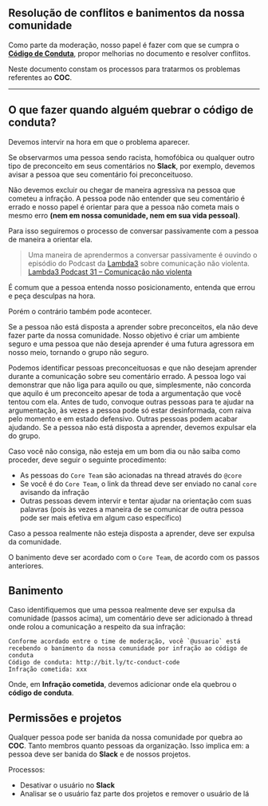 ## Resolução de conflitos e banimentos da nossa comunidade

Como parte da moderação, nosso papel é fazer com que se cumpra o **[Código de Conduta](http://bit.ly/tc-conduct-code)**, propor melhorias no documento e resolver conflitos.

Neste documento constam os processos para tratarmos os problemas referentes ao **COC**.

---

## O que fazer quando alguém quebrar o código de conduta?

Devemos intervir na hora em que o problema aparecer.

Se observarmos uma pessoa sendo racista, homofóbica ou qualquer outro tipo de preconceito em seus comentários no **Slack**, por exemplo, devemos avisar a pessoa que seu comentário foi preconceituoso.

Não devemos excluir ou chegar de maneira agressiva na pessoa que cometeu a infração. A pessoa pode não entender que seu comentário é errado e nosso papel é orientar para que a pessoa não cometa mais o mesmo erro **(nem em nossa comunidade, nem em sua vida pessoal)**.

Para isso seguiremos o processo de conversar passivamente com a pessoa de maneira a orientar ela.

> Uma maneira de aprendermos a conversar passivamente é ouvindo o episódio do Podcast da [Lambda3](https://www.lambda3.com.br) sobre comunicação não violenta.
> [Lambda3 Podcast 31 – Comunicação não violenta](https://www.lambda3.com.br/2017/02/podcast-31-comunicacao-nao-violenta/)

É comum que a pessoa entenda nosso posicionamento, entenda que errou e peça desculpas na hora.

Porém o contrário também pode acontecer.

Se a pessoa não está disposta a aprender sobre preconceitos, ela não deve fazer parte da nossa comunidade. Nosso objetivo é criar um ambiente seguro e uma pessoa que não deseja aprender é uma futura agressora em nosso meio, tornando o grupo não seguro.

Podemos identificar pessoas preconceituosas e que não desejam aprender durante a comunicação sobre seu comentário errado. A pessoa logo vai demonstrar que não liga para aquilo ou que, simplesmente, não concorda que aquilo é um preconceito apesar de toda a argumentação que você tentou com ela. Antes de tudo, convoque outras pessoas para te ajudar na argumentação, às vezes a pessoa pode só estar desinformada, com raiva pelo momento e em estado defensivo. Outras pessoas podem acabar ajudando. Se a pessoa não está disposta a aprender, devemos expulsar ela do grupo.

Caso você não consiga, não esteja em um bom dia ou não saiba como proceder, deve seguir o seguinte procedimento:

* As pessoas do `Core Team` são acionadas na thread através do `@core`
* Se você é do `Core Team`, o link da thread deve ser enviado no canal `core` avisando da infração
* Outras pessoas devem intervir e tentar ajudar na orientação com suas palavras (pois às vezes a maneira de se comunicar de outra pessoa pode ser mais efetiva em algum caso específico)

Caso a pessoa realmente não esteja disposta a aprender, deve ser expulsa da comunidade.

O banimento deve ser acordado com o `Core Team`, de acordo com os passos anteriores.

## Banimento

Caso identifiquemos que uma pessoa realmente deve ser expulsa da comunidade (passos acima), um comentário deve ser adicionado à thread onde rolou a comunicação a respeito da sua infração:

```
Conforme acordado entre o time de moderação, você `@usuario` está recebendo o banimento da nossa comunidade por infração ao código de conduta
Código de conduta: http://bit.ly/tc-conduct-code
Infração cometida: xxx
```

Onde, em **Infração cometida**, devemos adicionar onde ela quebrou o **código de conduta**.

## Permissões e projetos

Qualquer pessoa pode ser banida da nossa comunidade por quebra ao **COC**. Tanto membros quanto pessoas da organização. Isso implica em: a pessoa deve ser banida do **Slack** e de nossos projetos.

Processos:

* Desativar o usuário no **Slack**
* Analisar se o usuário faz parte dos projetos e remover o usuário de lá
